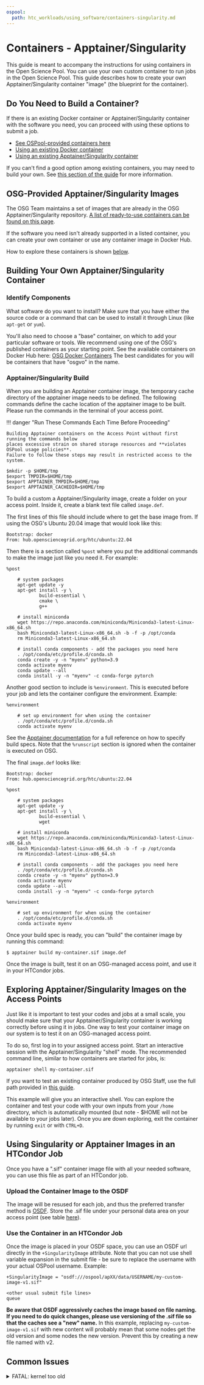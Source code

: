 ```yaml
---
ospool:
  path: htc_workloads/using_software/containers-singularity.md
---
```


# Containers - Apptainer/Singularity

This guide is meant to accompany the instructions for using containers
in the Open Science Pool. You can use your own custom container to run
jobs in the Open Science Pool. This guide describes how to create your
own Apptainer/Singularity container "image" (the blueprint for the container).

## Do You Need to Build a Container? 

If there is an existing Docker container or Apptainer/Singularity container with 
the software you need, you can proceed with using these options to submit a job. 

* [See OSPool-provided containers here](../available-containers-list/)
* [Using an existing Docker container](../containers-docker/)
* [Using an existing Apptainer/Singularity container](#using-singularity-or-apptainer-images-in-an-htcondor-job)

If you can't find a good option among existing containers, you may need to 
build your own. See [this section of the guide](#building-your-own-apptainer-singularity-container) for more information. 

## OSG-Provided Apptainer/Singularity Images

The OSG Team maintains a set of images that are already in the OSG
Apptainer/Singularity repository. [A list of ready-to-use containers can be found on this page](../available-containers-list/).

If the software you need isn't already supported in a listed container,
you can create your own container or use any container image in Docker Hub.

How to explore these containers is shown [below](#exploring-apptainer-singularity-images-on-the-access-points). 

## Building Your Own Apptainer/Singularity Container

### Identify Components

What software do you want to install? Make sure that you have either the source
code or a command that can be used to install it through Linux (like `apt-get` or
`yum`).

You'll also need to choose a "base" container, on which to add your particular
software or tools. We recommend using one of the OSG's published containers
as your starting point. See the available containers on Docker Hub here:
[OSG Docker Containers](https://hub.docker.com/u/opensciencegrid)
The best candidates for you will be containers that have "osgvo" in the name.

### Apptainer/Singularity Build

When you are building an Apptainer container image, the temporary cache directory of the apptainer image needs to be defined. The following commands define the cache location of the apptainer image to be built. Please run the commands in the terminal of your access point.

!!! danger "Run These Commands Each Time Before Proceeding"

    Building Apptainer containers on the Access Point without first running the commands below 
    places excessive strain on shared storage resources and **violates OSPool usage policies**. 
    Failure to follow these steps may result in restricted access to the system.

```
$mkdir -p $HOME/tmp
$export TMPDIR=$HOME/tmp
$export APPTAINER_TMPDIR=$HOME/tmp
$export APPTAINER_CACHEDIR=$HOME/tmp
```

To build a custom a Apptainer/Singularity image, create a folder on your access point. Inside it, create a blank text file
called `image.def`.

The first lines of this file should include where to get the base image
from. If using the OSG's Ubuntu 20.04 image that  would look like this:

    Bootstrap: docker
    From: hub.opensciencegrid.org/htc/ubuntu:22.04

Then there is a section called `%post` where you put the additional
commands to make the image just like you need it. For example:

    %post
    
        # system packages
        apt-get update -y
        apt-get install -y \
                build-essential \
                cmake \
                g++
    
        # install miniconda
        wget https://repo.anaconda.com/miniconda/Miniconda3-latest-Linux-x86_64.sh
        bash Miniconda3-latest-Linux-x86_64.sh -b -f -p /opt/conda
        rm Miniconda3-latest-Linux-x86_64.sh
    
        # install conda components - add the packages you need here
        . /opt/conda/etc/profile.d/conda.sh
        conda create -y -n "myenv" python=3.9
        conda activate myenv
        conda update --all
        conda install -y -n "myenv" -c conda-forge pytorch


Another good section to include is `%environment`. This is executed before
your job and lets the container configure the environment. Example:

    %environment
    
        # set up environment for when using the container
        . /opt/conda/etc/profile.d/conda.sh
        conda activate myenv


See the [Apptainer documentation](https://apptainer.org/user-docs/master/definition_files.html)
for a full reference on how to specify build specs. Note that the `%runscript`
section is ignored when the container is executed on OSG.

The final `image.def` looks like:

    Bootstrap: docker
    From: hub.opensciencegrid.org/htc/ubuntu:22.04

    %post

        # system packages
        apt-get update -y
        apt-get install -y \
                build-essential \
                wget

        # install miniconda
        wget https://repo.anaconda.com/miniconda/Miniconda3-latest-Linux-x86_64.sh
        bash Miniconda3-latest-Linux-x86_64.sh -b -f -p /opt/conda
        rm Miniconda3-latest-Linux-x86_64.sh

        # install conda components - add the packages you need here
        . /opt/conda/etc/profile.d/conda.sh
        conda create -y -n "myenv" python=3.9
        conda activate myenv
        conda update --all
        conda install -y -n "myenv" -c conda-forge pytorch

    %environment

        # set up environment for when using the container
        . /opt/conda/etc/profile.d/conda.sh
        conda activate myenv


Once your build spec is ready, you can "build" the container image by running this command:

    $ apptainer build my-container.sif image.def

Once the image is built, test it on an OSG-managed access point,
and use it in your HTCondor jobs.

## Exploring Apptainer/Singularity Images on the Access Points

Just like it is important to test your codes and jobs at a small scale,
you should make sure that your Apptainer/Singularity container is working correctly before using it in jobs. One way
to test your container image on our system is to test it on
an OSG-managed access point. 

To do so, first log in to your assigned access point. Start an interactive session with the
Apptainer/Singularity "shell" mode. The recommended command line, similar
to how containers are started for jobs, is:

    apptainer shell my-container.sif

If you want to test an existing container produced by OSG Staff, use the 
full path provided in [this guide](../available-containers-list/). 

This example will give you an interactive shell. You can explore the
container and test your code with your own inputs from your `/home`
directory, which is automatically mounted (but note - $HOME will not be
available to your jobs later). Once you are down exploring, exit the
container by running `exit` or with `CTRL+D`. 

## Using Singularity or Apptainer Images in an HTCondor Job

Once you have a ".sif" container image file with all your needed software, 
you can use this file as part of an HTCondor job. 

### Upload the Container Image to the OSDF

The image will be resused for
each job, and thus the preferred transfer method is [OSDF](../../managing_data/osdf/).
Store the .sif file under your personal data area on your access point
(see table [here](../../managing_data/osdf/#where-to-put-your-files)). 

### Use the Container in an HTCondor Job

Once the image is placed in your OSDF space, you can use an OSDF 
url directly in the `+SingularityImage` attribute. Note that you can not
use shell variable expansion in the submit file - be sure to replace the
username with your actual OSPool username. Example:

    +SingularityImage = "osdf:///ospool/apXX/data/USERNAME/my-custom-image-v1.sif"

    <other usual submit file lines>
    queue

**Be aware that OSDF aggressively caches the image based on file naming.
If you need to do quick changes, please use versioning of the .sif file
so that the caches see a "new" name.** In this example, replacing
`my-custom-image-v1.sif` with new content will probably mean that some
nodes get the old version and some nodes the new version. Prevent this
by creating a new file named with v2.

## Common Issues

<details>
<summary>FATAL: kernel too old </summary>
<br>
If you get a *FATAL: kernel too old* error, it means that the glibc version in the
image is too new for the kernel on the host. You can work around this problem by
specifying the minimum host kernel. For example, if you want to run the Ubuntu 18.04
image, specfy a minimum host kernel of 3.10.0, formatted as 31000
(major * 10000 + minor * 100 + patch):
<br>
  <code>Requirements = HAS_SINGULARITY == True && OSG_HOST_KERNEL_VERSION >= 31000</code>
<br>
</details>






[osg-containers]: ../../../htc_workloads/using_software/available-containers-list/
